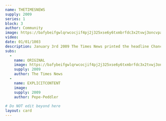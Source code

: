```yaml
---
name: THETIMESNEWS
supply: 2009
series: 1
block: 3
author: Community
image: https://bafybeifgwlqrwcocjif4pj2j325xse6y6txmbrfdc3x2tvwj3oncvpaha4.ipfs.nftstorage.link/
video: 
date: 01/01/1003
description: January 3rd 2009 The Times News printed the headline Chancellor on brink of second bailout for banks. The same message satoshi issued in the genesis block of bitcoin. <br><br>THETIMESNEWS aims to be the largest collective artwork ever created. It is an evolving piece. Artists in the community make thier own creative iterations of the newspaper cover. The artists iteration is added to the original block and the artists piece is issued individually as a subassest with a supply of 2009 and sent to all holders of the grail, at the time of thier issuance. The remaining supply is then sent to the owner along with the ownership rights of the assest. See com card tab for more details.
subs: 
  -
    name: ORIGINAL
    image: https://bafybeifgwlqrwcocjif4pj2j325xse6y6txmbrfdc3x2tvwj3oncvpaha4.ipfs.nftstorage.link/
    supply: 2009
    author: The Times News
  -
    name: EXPLICITCONTENT
    image: 
    supply: 2009
    author: Pepe-Peddler
    
# Do NOT edit beyond here
layout: card
---
```

